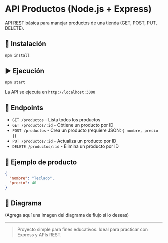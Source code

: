 # API Productos (Node.js + Express)

API REST básica para manejar productos de una tienda (GET, POST, PUT, DELETE).

## 🚀 Instalación
```bash
npm install
```

## ▶️ Ejecución
```bash
npm start
```

La API se ejecuta en `http://localhost:3000`

## 🔧 Endpoints
- `GET /productos` - Lista todos los productos
- `GET /productos/:id` - Obtiene un producto por ID
- `POST /productos` - Crea un producto (requiere JSON: `{ nombre, precio }`)
- `PUT /productos/:id` - Actualiza un producto por ID
- `DELETE /productos/:id` - Elimina un producto por ID

## 📘 Ejemplo de producto
```json
{
  "nombre": "Teclado",
  "precio": 40
}
```

## 📌 Diagrama
(Agrega aquí una imagen del diagrama de flujo si lo deseas)

---

> Proyecto simple para fines educativos. Ideal para practicar con Express y APIs REST.
